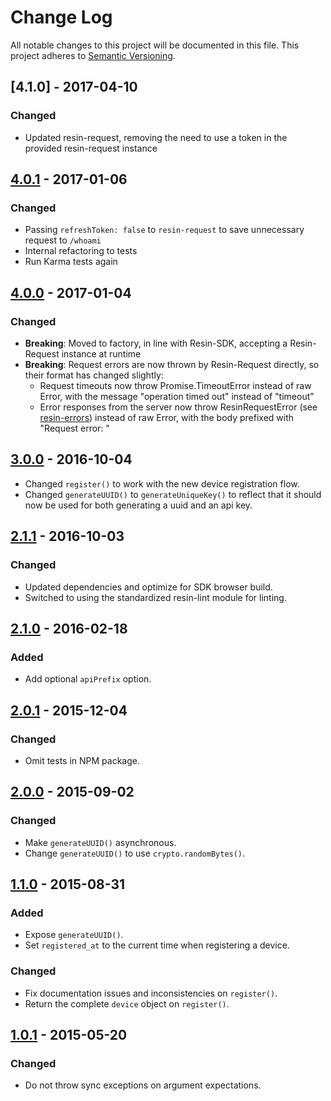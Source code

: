 # Change Log

All notable changes to this project will be documented in this file.
This project adheres to [Semantic Versioning](http://semver.org/).

## [4.1.0] - 2017-04-10

### Changed

- Updated resin-request, removing the need to use a token in the provided resin-request instance

## [4.0.1] - 2017-01-06

### Changed

- Passing `refreshToken: false` to `resin-request` to save unnecessary request to `/whoami`
- Internal refactoring to tests
- Run Karma tests again

## [4.0.0] - 2017-01-04

### Changed

- **Breaking**: Moved to factory, in line with Resin-SDK, accepting a Resin-Request instance at runtime
- **Breaking**: Request errors are now thrown by Resin-Request directly, so their format has changed slightly:
	* Request timeouts now throw Promise.TimeoutError instead of raw Error, with the message "operation timed out" instead of "timeout"
	* Error responses from the server now throw ResinRequestError (see [resin-errors](https://github.com/resin-io-modules/resin-errors)) instead of raw Error, with the body prefixed with "Request error: "

## [3.0.0] - 2016-10-04

- Changed `register()` to work with the new device registration flow.
- Changed `generateUUID()` to `generateUniqueKey()` to reflect that it should now be used for both generating a uuid and an api key.

## [2.1.1] - 2016-10-03

### Changed

- Updated dependencies and optimize for SDK browser build.
- Switched to using the standardized resin-lint module for linting.

## [2.1.0] - 2016-02-18

### Added

- Add optional `apiPrefix` option.

## [2.0.1] - 2015-12-04

### Changed

- Omit tests in NPM package.

## [2.0.0] - 2015-09-02

### Changed

- Make `generateUUID()` asynchronous.
- Change `generateUUID()` to use `crypto.randomBytes()`.

## [1.1.0] - 2015-08-31

### Added

- Expose `generateUUID()`.
- Set `registered_at` to the current time when registering a device.

### Changed

- Fix documentation issues and inconsistencies on `register()`.
- Return the complete `device` object on `register()`.

## [1.0.1] - 2015-05-20

### Changed
- Do not throw sync exceptions on argument expectations.

[4.0.1]: https://github.com/resin-io-modules/resin-register-device/compare/v4.0.0...v4.0.1
[4.0.0]: https://github.com/resin-io-modules/resin-register-device/compare/v3.0.0...v4.0.0
[3.0.0]: https://github.com/resin-io-modules/resin-register-device/compare/v2.1.1...v3.0.0
[2.1.1]: https://github.com/resin-io-modules/resin-register-device/compare/v2.1.0...v2.1.1
[2.1.0]: https://github.com/resin-io-modules/resin-register-device/compare/v2.0.1...v2.1.0
[2.0.1]: https://github.com/resin-io-modules/resin-register-device/compare/v2.0.0...v2.0.1
[2.0.0]: https://github.com/resin-io-modules/resin-register-device/compare/v1.1.0...v2.0.0
[1.1.0]: https://github.com/resin-io-modules/resin-register-device/compare/v1.0.1...v1.1.0
[1.0.1]: https://github.com/resin-io-modules/resin-register-device/compare/v1.0.0...v1.0.1
